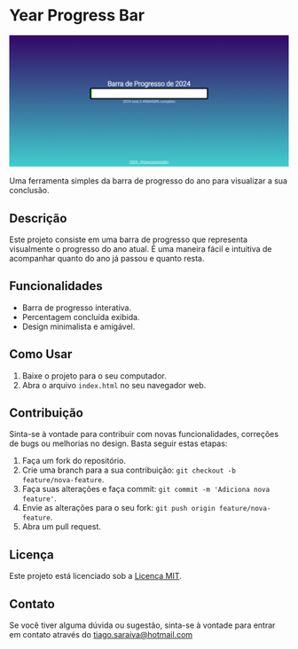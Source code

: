 # Year Progress Bar

![Year Progress Bar](images/model.png)

Uma ferramenta simples da barra de progresso do ano para visualizar a sua conclusão.

## Descrição

Este projeto consiste em uma barra de progresso que representa visualmente o progresso do ano atual. É uma maneira fácil e intuitiva de acompanhar quanto do ano já passou e quanto resta.

## Funcionalidades

- Barra de progresso interativa.
- Percentagem concluída exibida.
- Design minimalista e amigável.

## Como Usar

1. Baixe o projeto para o seu computador.
2. Abra o arquivo `index.html` no seu navegador web.

## Contribuição

Sinta-se à vontade para contribuir com novas funcionalidades, correções de bugs ou melhorias no design. Basta seguir estas etapas:

1. Faça um fork do repositório.
2. Crie uma branch para a sua contribuição: `git checkout -b feature/nova-feature`.
3. Faça suas alterações e faça commit: `git commit -m 'Adiciona nova feature'`.
4. Envie as alterações para o seu fork: `git push origin feature/nova-feature`.
5. Abra um pull request.

## Licença

Este projeto está licenciado sob a [Licença MIT](LICENSE).

## Contato

Se você tiver alguma dúvida ou sugestão, sinta-se à vontade para entrar em contato através do tiago.saraiva@hotmail.com

